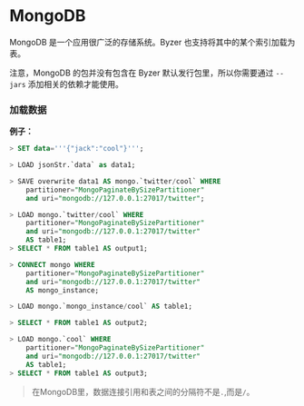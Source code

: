 # MongoDB

MongoDB 是一个应用很广泛的存储系统。Byzer 也支持将其中的某个索引加载为表。

注意，MongoDB 的包并没有包含在 Byzer 默认发行包里，所以你需要通过 `--jars` 添加相关的依赖才能使用。

### 加载数据

**例子：**

```sql
> SET data='''{"jack":"cool"}''';

> LOAD jsonStr.`data` as data1;

> SAVE overwrite data1 AS mongo.`twitter/cool` WHERE
    partitioner="MongoPaginateBySizePartitioner"
    and uri="mongodb://127.0.0.1:27017/twitter";

> LOAD mongo.`twitter/cool` WHERE
    partitioner="MongoPaginateBySizePartitioner"
    and uri="mongodb://127.0.0.1:27017/twitter"
    AS table1;
> SELECT * FROM table1 AS output1;

> CONNECT mongo WHERE
    partitioner="MongoPaginateBySizePartitioner"
    and uri="mongodb://127.0.0.1:27017/twitter" 
    AS mongo_instance;

> LOAD mongo.`mongo_instance/cool` AS table1;

> SELECT * FROM table1 AS output2;

> LOAD mongo.`cool` WHERE
    partitioner="MongoPaginateBySizePartitioner"
    and uri="mongodb://127.0.0.1:27017/twitter"
    AS table1;
> SELECT * FROM table1 AS output3;
```

> 在MongoDB里，数据连接引用和表之间的分隔符不是`.`,而是`/`。

